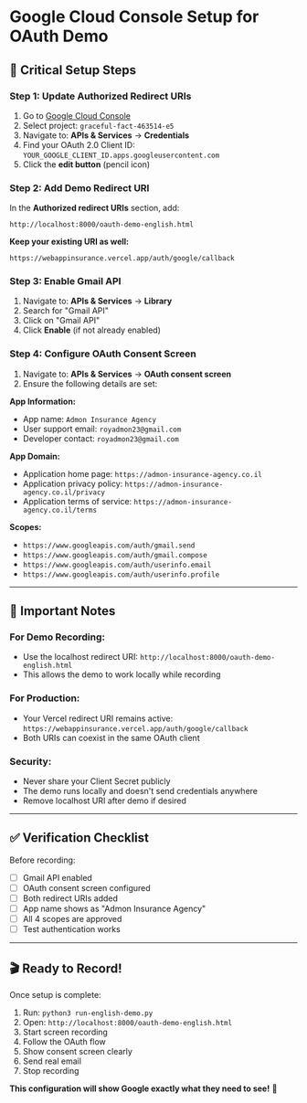 # Google Cloud Console Setup for OAuth Demo

## 🎯 Critical Setup Steps

### Step 1: Update Authorized Redirect URIs

1. Go to [Google Cloud Console](https://console.cloud.google.com/)
2. Select project: `graceful-fact-463514-e5`
3. Navigate to: **APIs & Services** → **Credentials**
4. Find your OAuth 2.0 Client ID: `YOUR_GOOGLE_CLIENT_ID.apps.googleusercontent.com`
5. Click the **edit button** (pencil icon)

### Step 2: Add Demo Redirect URI

In the **Authorized redirect URIs** section, add:
```
http://localhost:8000/oauth-demo-english.html
```

**Keep your existing URI as well:**
```
https://webappinsurance.vercel.app/auth/google/callback
```

### Step 3: Enable Gmail API

1. Navigate to: **APIs & Services** → **Library**
2. Search for "Gmail API"
3. Click on "Gmail API"
4. Click **Enable** (if not already enabled)

### Step 4: Configure OAuth Consent Screen

1. Navigate to: **APIs & Services** → **OAuth consent screen**
2. Ensure the following details are set:

**App Information:**
- App name: `Admon Insurance Agency`
- User support email: `royadmon23@gmail.com`
- Developer contact: `royadmon23@gmail.com`

**App Domain:**
- Application home page: `https://admon-insurance-agency.co.il`
- Application privacy policy: `https://admon-insurance-agency.co.il/privacy`
- Application terms of service: `https://admon-insurance-agency.co.il/terms`

**Scopes:**
- `https://www.googleapis.com/auth/gmail.send`
- `https://www.googleapis.com/auth/gmail.compose`
- `https://www.googleapis.com/auth/userinfo.email`
- `https://www.googleapis.com/auth/userinfo.profile`

---

## 🚨 Important Notes

### For Demo Recording:
- Use the localhost redirect URI: `http://localhost:8000/oauth-demo-english.html`
- This allows the demo to work locally while recording

### For Production:
- Your Vercel redirect URI remains active: `https://webappinsurance.vercel.app/auth/google/callback`
- Both URIs can coexist in the same OAuth client

### Security:
- Never share your Client Secret publicly
- The demo runs locally and doesn't send credentials anywhere
- Remove localhost URI after demo if desired

---

## ✅ Verification Checklist

Before recording:
- [ ] Gmail API enabled
- [ ] OAuth consent screen configured
- [ ] Both redirect URIs added
- [ ] App name shows as "Admon Insurance Agency"
- [ ] All 4 scopes are approved
- [ ] Test authentication works

---

## 🎬 Ready to Record!

Once setup is complete:
1. Run: `python3 run-english-demo.py`
2. Open: `http://localhost:8000/oauth-demo-english.html`
3. Start screen recording
4. Follow the OAuth flow
5. Show consent screen clearly
6. Send real email
7. Stop recording

**This configuration will show Google exactly what they need to see!** 🚀 